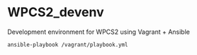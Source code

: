 # WPCS2_devenv
Development environment for WPCS2 using Vagrant + Ansible

```
ansible-playbook /vagrant/playbook.yml
```
